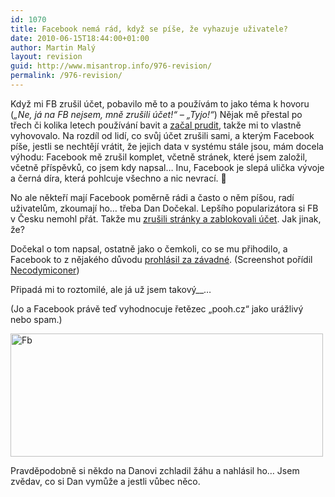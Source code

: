 ```yaml
---
id: 1070
title: Facebook nemá rád, když se píše, že vyhazuje uživatele?
date: 2010-06-15T18:44:00+01:00
author: Martin Malý
layout: revision
guid: http://www.misantrop.info/976-revision/
permalink: /976-revision/
---
```

Když mi FB zrušil účet, pobavilo mě to a používám to jako téma k hovoru (_&#8222;Ne, já na FB nejsem, mně zrušili účet!&#8220; &#8211; &#8222;Tyjo!&#8220;_) Nějak mě přestal po třech či kolika letech používání bavit a [začal prudit](http://strucny.misantrop.info/facebook-prudi-cim-dal-vic), takže mi to vlastně vyhovovalo. Na rozdíl od lidí, co svůj účet zrušili sami, a kterým Facebook píše, jestli se nechtějí vrátit, že jejich data v systému stále jsou, mám docela výhodu: Facebook mě zrušil komplet, včetně stránek, které jsem založil, včetně příspěvků, co jsem kdy napsal&#8230; Inu, Facebook je slepá ulička vývoje a černá díra, která pohlcuje všechno a nic nevrací. 🙂

No ale někteří mají Facebook poměrně rádi a často o něm píšou, radí uživatelům, zkoumají ho&#8230; třeba Dan Dočekal. Lepšího popularizátora si FB v Česku nemohl přát. Takže mu [zrušili stránky a zablokovali účet](http://pooh.cz/pooh/a.asp?a=2016111). Jak jinak, že?

Dočekal o tom napsal, ostatně jako o čemkoli, co se mu přihodilo, a Facebook to z nějakého důvodu [prohlásil za závadné](http://o.imm.io/HFq.png). (Screenshot pořídil [Necodymiconer](http://twitter.com/necodymiconer/statuses/16242040683))

Připadá mi to roztomilé, ale já už jsem takový__&#8230;

(Jo a Facebook právě teď vyhodnocuje řetězec &#8222;pooh.cz&#8220; jako urážlivý nebo spam.)

<div class='p_embed p_image_embed'>
  <a href="http://getfile3.posterous.com/getfile/files.posterous.com/temp-2010-06-15/lBpvyGxkorqanogIecqHhCgjrmCJHjuHdkuAEvqbruohwopIIkrhymqlBgyv/fb.jpg.scaled1000.jpg"><img alt="Fb" height="197" src="http://getfile2.posterous.com/getfile/files.posterous.com/temp-2010-06-15/lBpvyGxkorqanogIecqHhCgjrmCJHjuHdkuAEvqbruohwopIIkrhymqlBgyv/fb.jpg.scaled500.jpg" width="500" /></a>
</div>

Pravděpodobně si někdo na Danovi zchladil žáhu a nahlásil ho&#8230; Jsem zvědav, co si Dan vymůže a jestli vůbec něco.